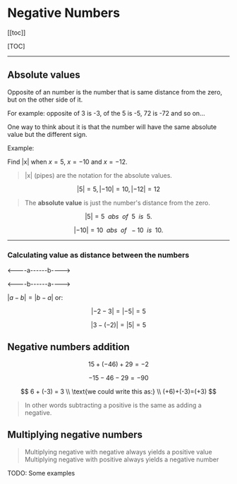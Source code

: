 # Negative Numbers

[[toc]]

[TOC]

---

## Absolute values

Opposite of an number is the number that is same distance from the zero, but on the other side of it.

For example: opposite of 3 is -3, of the 5 is -5, 72 is -72 and so on...

One way to think about it is that the number will have the same absolute value but the different sign.

Example:

Find |x| when $x = 5$, $x = -10$ and $x = -12$.

> |x| (pipes) are the notation for the absolute values.

$$
|5| = 5, |-10| = 10, |-12| = 12
$$

> The **absolute value** is just the number's distance from the zero.

$$
|5| = 5\enspace abs\enspace of\enspace 5\enspace is\enspace 5.
$$

$$
|-10| = 10\enspace abs\enspace of\enspace -10\enspace is\enspace 10.
$$

---

### Calculating value as distance between the numbers

<----a------b---->

<----b------a---->

$|a-b| = |b-a|$ or:

$$
|-2-3| = |-5| = 5
$$

$$
|3-(-2)| = | 5 | = 5
$$

## Negative numbers addition

$$
15 + (-46) + 29 = -2
$$

$$
-15-46-29 = -90
$$

$$
6 + (-3) = 3 \\
\text{we could write this as:} \\
(+6)+(-3)=(+3)
$$

> In other words subtracting a positive is the same as adding a negative.

## Multiplying negative numbers

> Multiplying negative with negative always yields a positive value Multiplying negative with positive always yields a negative number

TODO: Some examples
